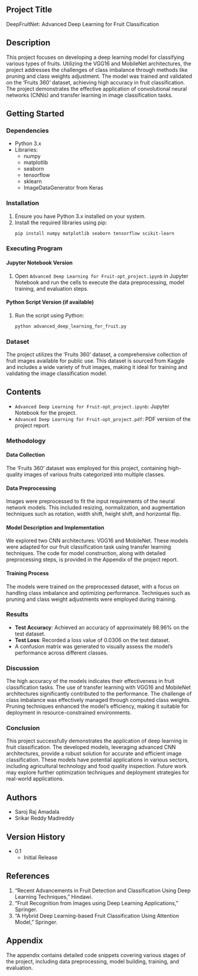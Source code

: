 ## Project Title
DeepFruitNet: Advanced Deep Learning for Fruit Classification

## Description
This project focuses on developing a deep learning model for classifying various types of fruits. Utilizing the VGG16 and MobileNet architectures, the project addresses the challenges of class imbalance through methods like pruning and class weights adjustment. The model was trained and validated on the ‘Fruits 360’ dataset, achieving high accuracy in fruit classification. The project demonstrates the effective application of convolutional neural networks (CNNs) and transfer learning in image classification tasks.

## Getting Started

### Dependencies
- Python 3.x
- Libraries: 
  - numpy
  - matplotlib
  - seaborn
  - tensorflow
  - sklearn
  - ImageDataGenerator from Keras

### Installation
1. Ensure you have Python 3.x installed on your system.
2. Install the required libraries using pip:
    ```bash
    pip install numpy matplotlib seaborn tensorflow scikit-learn
    ```

### Executing Program
#### Jupyter Notebook Version
1. Open `Advanced Deep Learning for Fruit-opt_project.ipynb` in Jupyter Notebook and run the cells to execute the data preprocessing, model training, and evaluation steps.

#### Python Script Version (if available)
1. Run the script using Python:
    ```bash
    python advanced_deep_learning_for_fruit.py
    ```

### Dataset
The project utilizes the ‘Fruits 360’ dataset, a comprehensive collection of fruit images available for public use. This dataset is sourced from Kaggle and includes a wide variety of fruit images, making it ideal for training and validating the image classification model.

## Contents
- `Advanced Deep Learning for Fruit-opt_project.ipynb`: Jupyter Notebook for the project.
- `Advanced Deep Learning for Fruit-opt_project.pdf`: PDF version of the project report.

### Methodology
#### Data Collection
The ‘Fruits 360’ dataset was employed for this project, containing high-quality images of various fruits categorized into multiple classes.

#### Data Preprocessing
Images were preprocessed to fit the input requirements of the neural network models. This included resizing, normalization, and augmentation techniques such as rotation, width shift, height shift, and horizontal flip.

#### Model Description and Implementation
We explored two CNN architectures: VGG16 and MobileNet. These models were adapted for our fruit classification task using transfer learning techniques. The code for model construction, along with detailed preprocessing steps, is provided in the Appendix of the project report.

#### Training Process
The models were trained on the preprocessed dataset, with a focus on handling class imbalance and optimizing performance. Techniques such as pruning and class weight adjustments were employed during training.

### Results
- **Test Accuracy**: Achieved an accuracy of approximately 98.96% on the test dataset.
- **Test Loss**: Recorded a loss value of 0.0306 on the test dataset.
- A confusion matrix was generated to visually assess the model’s performance across different classes.

### Discussion
The high accuracy of the models indicates their effectiveness in fruit classification tasks. The use of transfer learning with VGG16 and MobileNet architectures significantly contributed to the performance. The challenge of class imbalance was effectively managed through computed class weights. Pruning techniques enhanced the model’s efficiency, making it suitable for deployment in resource-constrained environments.

### Conclusion
This project successfully demonstrates the application of deep learning in fruit classification. The developed models, leveraging advanced CNN architectures, provide a robust solution for accurate and efficient image classification. These models have potential applications in various sectors, including agricultural technology and food quality inspection. Future work may explore further optimization techniques and deployment strategies for real-world applications.

## Authors
- Saroj Raj Amadala
- Srikar Reddy Madireddy

## Version History
- 0.1
    - Initial Release

## References
1. “Recent Advancements in Fruit Detection and Classification Using Deep Learning Techniques,” Hindawi.
2. “Fruit Recognition from Images using Deep Learning Applications,” Springer.
3. “A Hybrid Deep Learning-based Fruit Classification Using Attention Model,” Springer.

## Appendix
The appendix contains detailed code snippets covering various stages of the project, including data preprocessing, model building, training, and evaluation.
